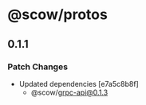 # @scow/protos

## 0.1.1

### Patch Changes

- Updated dependencies [e7a5c8b8f]
  - @scow/grpc-api@0.1.3
